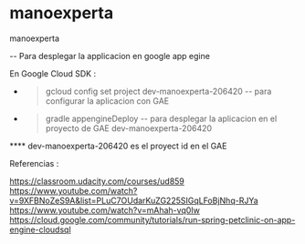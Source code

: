 # manoexperta
manoexperta



-- Para desplegar la applicacion en google app egine 


En Google Cloud SDK  :  

* > gcloud config set project dev-manoexperta-206420    -- para configurar la aplicacion con GAE
* > gradle appengineDeploy                              -- para desplegar la aplicacion en el proyecto de GAE dev-manoexperta-206420  
 
 
 
 **** dev-manoexperta-206420  es el proyect id en el GAE

 
 
 
 
 
 Referencias :
 
 https://classroom.udacity.com/courses/ud859
 https://www.youtube.com/watch?v=9XFBNoZeS9A&list=PLuC7OUdarKuZG225SIGqLFoBjNhq-RJYa
 https://www.youtube.com/watch?v=mAhah-vq0Iw
 https://cloud.google.com/community/tutorials/run-spring-petclinic-on-app-engine-cloudsql